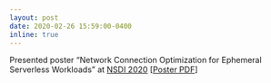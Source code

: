 ```yaml
---
layout: post
date: 2020-02-26 15:59:00-0400
inline: true
---
```


Presented poster “Network Connection Optimization for Ephemeral Serverless Workloads” at [NSDI 2020](https://www.usenix.org/conference/nsdi20) [[Poster PDF](../assets/pdf/nsdi2020_poster.pdf)]
